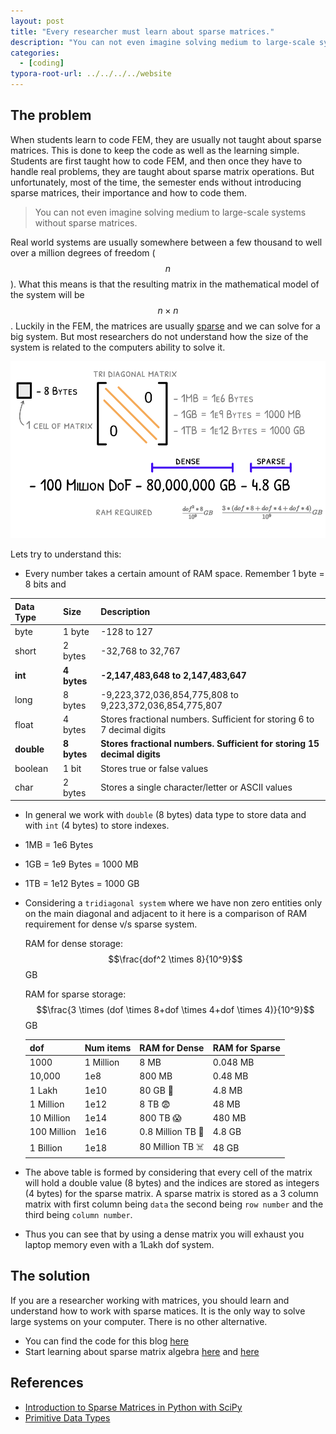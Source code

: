 ```yaml
---
layout: post
title: "Every researcher must learn about sparse matrices."
description: "You can not even imagine solving medium to large-scale systems without sparse matrices."
categories: 
  - [coding]
typora-root-url: ../../../../website
---
```


## The problem

When students learn to code FEM, they are usually not taught about sparse matrices. This is done to keep the code as well as the learning simple. Students are first taught how to code FEM, and then once they have to handle real problems, they are taught about sparse matrix operations. But unfortunately, most of the time, the semester ends without introducing sparse matrices, their importance and how to code them.

> You can not even imagine solving medium to large-scale systems without sparse matrices.

Real world systems are usually somewhere between a few thousand to well over a million degrees of freedom ($$n$$). What this means is that the resulting matrix in the mathematical model of the system will be $$n \times n$$. Luckily in the FEM, the matrices are usually [sparse](https://en.wikipedia.org/wiki/Sparse_matrix) and we can solve for a big system. But most researchers do not understand how the size of the system is related to the computers ability to solve it.

![background](/assets/images/background.png)

Lets try to understand this:

- Every number takes a certain amount of RAM space. Remember 1 byte = 8 bits and

| Data Type  | Size        | Description                                                  |
| :--------- | :---------- | :----------------------------------------------------------- |
| byte       | 1 byte      | -128 to 127                                                  |
| short      | 2 bytes     | -32,768 to 32,767                                            |
| **int**    | **4 bytes** | **-2,147,483,648 to 2,147,483,647**                          |
| long       | 8 bytes     | -9,223,372,036,854,775,808 to 9,223,372,036,854,775,807      |
| float      | 4 bytes     | Stores fractional numbers. Sufficient for storing 6 to 7 decimal digits |
| **double** | **8 bytes** | **Stores fractional numbers. Sufficient for storing 15 decimal digits** |
| boolean    | 1 bit       | Stores true or false values                                  |
| char       | 2 bytes     | Stores a single character/letter or ASCII values             |

- In general we work with `double` (8 bytes) data type to store data and with `int`  (4 bytes) to store indexes.

- 1MB = 1e6 Bytes

- 1GB = 1e9 Bytes = 1000 MB

- 1TB = 1e12 Bytes = 1000 GB

- Considering a `tridiagonal system` where we have non zero entities only on the main diagonal and adjacent to it here is a comparison of RAM requirement for dense v/s sparse system.

  RAM for dense storage: $$\frac{dof^2 \times 8}{10^9}$$GB

  RAM for sparse storage: $$\frac{3 \times (dof \times 8+dof \times 4+dof \times 4)}{10^9}$$GB

  | dof         | Num items | RAM for Dense | RAM for Sparse |
  | ----------- | --------- | ------ | -------- |
  | 1000        | 1 Million | 8 MB | 0.048 MB |
  | 10,000	    | 1e8		    | 800 MB | 0.48 MB |
  | 1 Lakh   		| 1e10      | 80 GB 🧐 | 4.8 MB |
  | 1 Million   | 1e12      | 8 TB 😨 | 48 MB |
  | 10 Million  | 1e14      | 800 TB 😱 | 480 MB |
  | 100 Million | 1e16      | 0.8 Million TB 🤯 | 4.8 GB |
  | 1 Billion   | 1e18      | 80 Million TB ☠️ | 48 GB |

- The above table is formed by considering that every cell of the matrix will hold a double value (8 bytes) and the indices are stored as integers (4 bytes) for the sparse matrix. A sparse matrix is stored as a 3 column matrix with first column being `data` the second being `row number` and the third being `column number`.

- Thus you can see that by using a dense matrix you will exhaust you laptop memory even with a 1Lakh dof system.

## The solution

If you are a researcher working with matrices, you should learn and understand how to work with sparse matices. It is the only way to solve large systems on your computer. There is no other alternative.

- You can find the code for this blog [here](https://gist.github.com/iitrabhi/39a4a3808635e227d4cc87ac4d47ef9d)
- Start learning about sparse matrix algebra [here](https://www.w3schools.com/python/scipy/scipy_sparse_data.php) and [here](https://cmdlinetips.com/2018/03/sparse-matrices-in-python-with-scipy/)

## References

- [Introduction to Sparse Matrices in Python with SciPy](https://cmdlinetips.com/2018/03/sparse-matrices-in-python-with-scipy/)
- [Primitive Data Types](https://www.w3schools.com/java/java_data_types.asp)

